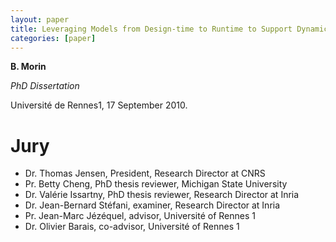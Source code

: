 ```yaml
---
layout: paper
title: Leveraging Models from Design-time to Runtime to Support Dynamic Variability
categories: [paper]
---
```

**B. Morin**

_PhD Dissertation_

Université de Rennes1, 17 September 2010.

Jury
====
- Dr. Thomas Jensen, President, Research Director at CNRS
- Pr. Betty Cheng, PhD thesis reviewer, Michigan State University
- Dr. Valérie Issartny, PhD thesis reviewer, Research Director at Inria
- Dr. Jean-Bernard Stéfani, examiner, Research Director at Inria
- Pr. Jean-Marc Jézéquel, advisor, Université of Rennes 1
- Dr. Olivier Barais, co-advisor, Université of Rennes 1